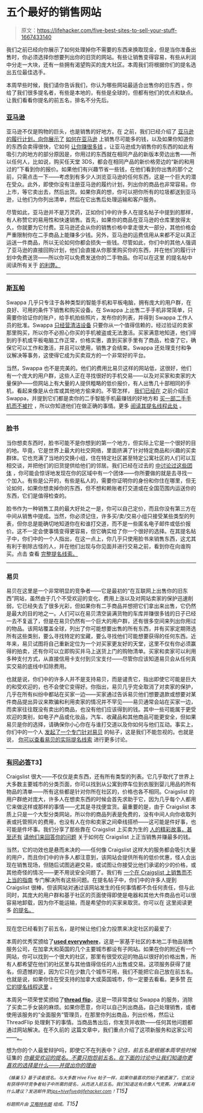 # 五个最好的销售网站

> 原文：<https://lifehacker.com/five-best-sites-to-sell-your-stuff-1667433140>

我们之前已经向你展示了如何处理掉你不需要的东西来换取现金，但是当你准备出售时，你必须选择你想要列出你的旧货的网站。有些让销售变得容易，有些从利润中分走一大块，还有一些拥有渴望购买的庞大社区。本周我们将根据你们的提名选出五位最佳选手。



本周早些时候，我们请你告诉我们，你认为哪些网站最适合出售你的旧东西 。你给了我们很多提名者，有些是本地的，有些是全球的，但都有他们的优点和缺点。让我们看看你提名的前五名，排名不分先后。

### [亚马逊](http://amazon.com/?asc_campaign=InlineText&asc_refurl=https://lifehacker.com/five-best-sites-to-sell-your-stuff-1667433140&asc_source=&tag=kinjalifehackerlink-20)

亚马逊不仅是购物的巨头，也是销售的好地方。在 之前，我们已经介绍了 [亚马逊的履行计划，向你展示了](https://lifehacker.com/how-to-sell-your-excess-crap-for-cash-in-just-a-few-hou-5887412) [如何在亚马逊](http://lifehacker.com/how-to-get-the-most-money-selling-your-used-stuff-on-am-1476703887) 上销售尽可能多的钱，以及如果你知道你的东西会卖得很快，它如何 [让你赚很多钱](http://lifehacker.com/sell-your-used-junk-for-more-money-by-letting-amazon-st-1455378097) 。让亚马逊成为销售你的东西的如此有吸引力的地方的部分原因是，你用过的东西就在相同产品的新版本旁边出售——所以任何人，比如说，购买任天堂 3DS，都会在相同产品的新价格旁边的“新的和用过的”下看到你的报价。如果他们有兴趣节省一些钱，在他们看到你出售的那个之前，只需点击一下——考虑到有多少人浏览亚马逊的任何东西，这是一个巨大的潜在受众。此外，即使你没有注册亚马逊的履约计划，列出你的商品也非常容易。你上市，等它卖出去，然后出货。如果你真的想，你可以把你所有的垃圾都送到亚马逊，让他们为你列出清单，然后在它出售后处理运输和客户服务。

尽管如此，亚马逊并不是万灵药，正如你们中的许多人在提名帖子中提到的那样，有人称赞它的易用性和快速销售。首先，如果你的商品在亚马逊的仓库里放得太久，你就要为它付费。亚马逊还会从你的销售价格中拿走很大一部分，其他价格会严重限制你在二手商品上能赚多少钱。另外，亚马逊的运费信用从来都不足以真正运送一件商品，所以无论如何你都会损失一些钱。尽管如此，你们中的其他人强调了亚马逊的直接回购计划，他们会直接从你那里购买你的东西，并在他们的履行计划中免费送货——所以你可以免费发送你的二手物品。你可以在这里 的提名帖中阅读所有关于 [的利弊。](http://lifehacker.com/vote-amazon-why-direct-buy-back-amazon-will-buy-some-1666638927)

* * *

### [斯瓦帕](http://swappa.com/)

Swappa 几乎只专注于各种类型的智能手机和平板电脑，拥有庞大的用户群，在良好、可用的条件下销售和购买设备。在 Swappa 上出售二手手机非常简单，只需要你验证你的账户，给手机拍些照片，发布你的列表，并得到 Swappa 工作人员的批准。Swappa [只经营清洁设备](https://lifehacker.com/how-can-i-avoid-buying-a-stolen-phone-1485785360) 只要你从一个值得信赖的，经过验证的卖家那里购买，所以你不必担心你买的手机被盗或无法激活。买家满意地知道，他们得到的手机或平板电脑工作正常，价格实惠，直到买家手里有了商品，检查了它，确保它可以工作和激活，并且可以使用，销售才会结束。Swappa 还处理支付和争议解决等事务，这使得它成为买卖双方的一个非常好的平台。

当然，Swappa 也不是完美的。他们的费用比易贝这样的网站低，这很好，他们有一个庞大的用户群，这些人正在寻找很好的手机交易——以及对买家和卖家的大量保护——但网站上有大量的人提供粗略的低价报价，有人出售几十部相同的手机，看起来像是从仓库或其他地方偷来的。不管怎样， [我们已经在](https://lifehacker.com/swappa-is-a-simple-hassle-free-place-to-buy-and-sell-u-5751364) 之前介绍过 Swappa，并提到它们都是卖你的二手智能手机最赚钱的好地方和 [买一部二手手机而不被拧](http://lifehacker.com/how-to-buy-a-used-smartphone-without-getting-screwed-1560779463) ，所以你知道他们在做正确的事情。更多 [阅读其提名线程此处](http://lifehacker.com/http-swappa-com-for-selling-or-buying-used-cellpho-1666651837) 。

* * *

### 脸书

当你想卖东西时，脸书可能不是你想到的第一个地方，但实际上它是一个很好的目的地。毕竟，它是世界上最大的社交网络，里面挤满了针对特定商品和兴趣的买卖群体。它也充满了当地的交换小组，住在特定社区甚至特定公寓社区的人们可以互相交谈，并把他们的旧货提供给他们的邻居。我们已经在过去的 [中讨论过这些团体](https://lifehacker.com/sell-your-used-stuff-for-cash-on-facebook-for-hassle-fr-5983529) ，你可能会惊讶地发现在你的区域中有一个团体——你所要做的就是去寻找一个加入。有些是公开的，有些是私人的，需要你证明你的身份和你住在哪里，但无论如何，如果你想卖掉你的东西，但不想和赖账者打交道或在全国范围内运送你的东西，它们是值得检查的。

脸书作为一种销售工具的最大好处之一是，你可以自己定价，而且你没有第三方在中间从销售中提成。当然，你必须记住，许多买/卖/交易小组只接受某些类型的列表，但你总是能确切地知道你在和谁打交道，而不是一些匿名电子邮件或低价报价。这不一定会使事情变得更容易，但它确实给了你一个很好的选择。在其提名帖子中，你们中的一个人指出，在这一点上，你几乎只使用脸书来销售东西，这尤其有利于剔除古怪的人，并在他们出现与你见面并进行交易之前，看到你在向谁购买。点击 查看 [完整提名线索。](http://lifehacker.com/vote-facebook-why-honestly-i-dont-use-facebook-for-m-1666672806)

* * *

### 易贝

易贝在这里是一个非常明显的竞争者——它是最初的“在互联网上出售你的旧东西”网站，虽然由于几个不受欢迎的变化、费用上涨以及对网站卖家的保护迅速削弱，它已经失去了很多光彩，但如果你有二手商品并想把它们拿出来出售，它仍然是最大的目的地之一。人们可以在易贝清空装满货物的车库并赚很多钱的日子已经一去不复返了，但是在易贝仍然有一个巨大的用户群，还有很多空间来列出你用过的物品。该网站覆盖全球，列出了你可能想要出售的所有东西，并有买家定期筛选所有这些类别，要么寻找特定的宝藏，要么寻找他们可能想要获得的任何东西。近年来，易贝试图将自己重新定位为一个对买家更友好的天堂，这里不仅有你必须赢得的拍卖，还有你可以立即购买并马上送货上门的购物清单。买家和卖家可以利用多种支付方式，从直接信用卡支付到贝宝支付——尽管你应该知道易贝会从任何真实交易的底线中扣除费用。

也就是说，你们中的许多人并不是支持易贝，而是谴责它，指出即使它可能是巨大的和受欢迎的，也不会使它变得好。你指出，易贝几乎完全取消了对卖家的保护，几乎在所有纠纷中都站在买家一边——买家通过告诉易贝他们想要退款或想要对某件商品提出异议来欺骗和利用卖家的情况并不罕见——易贝通常会站在买家一边，而卖家往往既没有卖出的商品，也没有他们应该得到的钱。其中一些可能属于更受欢迎的类别，如电子产品或化妆品，汽车、收藏品和其他商品可能更安全，但如果易贝是你的选择，请确保你小心你在与谁打交道以及你如何与他们互动。事实上，你们中的一个人 [发起了一个专门针对易贝](http://lifehacker.com/not-ebay-they-are-so-pro-buyer-that-scammers-can-take-1666653142) 的帖子，这是我们不能忽视的。也就是说， [你可以查看易贝的实际提名线索](http://lifehacker.com/why-huge-global-reach-and-great-controls-for-selling-m-1666649796) 进行更多讨论。

* * *

### [有问必答](http://craigslist.org/)T3】

Craigslist 很大——不仅仅是卖东西，还有所有类型的列表。它几乎取代了世界上大多数主要城市的分类页面，你可以找到从公寓到停车位到衣服到婴儿用品的所有物品的清单——所有这些都是针对你所在社区的，价格也各不相同。Craigslist 的用户群绝对庞大，许多人在想卖东西的时候会首先求助于它，因为几乎每个人都用它来做这样或那样的事情——尤其是寻找便宜货。最重要的是，由于 Craigslist 本质上只是一个大型分类网站，所以你的商品列表是免费的，没有中间人向你收取列表或托管照片的费用，也没有人在你和卖家之间牵线搭桥——这可能是件好事，也可能是件坏事。我们分享了那些靠在 Craigslist 上买卖为生的 [人的精彩故事，甚至还有](https://lifehacker.com/how-i-earn-my-living-buying-and-selling-appliances-on-c-555205905) [请他们来回答你的问题](http://lifehacker.com/ask-an-expert-all-about-buying-and-selling-on-craigsli-633197024) 关于如何在 Craigslist 上正当销售并赚最多的钱。

当然，它的功效也是悬而未决的——任何像 Craigslist 这样大的服务都会吸引大量的用户，而且你们中的许多人都注意到，该网站会提供所有的低价优惠，怪人会出现在销售现场，但随后试图逃避交易，或试图让你接受比他们承诺的少的价格，或其他奇怪的情况——更不用说安全问题了。我们有 [一个在 Craigslist 上销售而不上当的指南](https://lifehacker.com/how-can-i-avoid-getting-screwed-when-selling-on-craigsl-5915608) 专门解决所有这些问题。在提名帖子中，你们中的许多人提到 Craigslist 很棒，但该网站对通过该网站发生的任何事情都不负任何责任，但与此同时，其庞大的用户群和基于社区的页面使得即使是电器和其他大件商品也可以很容易地卸载，因为你不能运输，而是希望你的买家来取货。你可以在 这里阅读更多 [的提名。](http://lifehacker.com/vote-craigslist-why-considering-everyone-uses-it-its-1666637375)

* * *

现在您已经看到了前五名，是时候让他们全力投票来决定社区的最爱了:

本周的优秀奖颁给了[**used everywhere**](http://www.usedeverywhere.com/)，这是一家基于社区的本地二手物品销售服务公司，在加拿大和英国的几个主要城市都设有子网站。如果在你的附近有一个网站，你可以找到一个很大的社区，那里有很受欢迎的物品以很好的价格出售，所有人都希望在他们的社区里与其他值得信任的人出售或交易。这项服务获得了提名，但遗憾的是，因为它只在少数几个城市可用，我们不能把它自己放在前五名。也就是说，如果你住在受支持的加拿大或英国城市，你一定要去看看。更多赞 [在它的提名线程这里](http://lifehacker.com/vote-usedeverywhere-com-why-this-site-has-taken-off-w-1666804267) 。

本周另一项荣誉奖颁给了[**thread flip**](http://threadflip.com/)，这是一项非常类似 Swappa 的服务，消除了买卖二手女装的麻烦。如果你愿意，你可以自己列出商品，自己处理销售，或者使用该服务的“全面服务”管理员，在那里你列出商品，列出价格，然后让 ThreadFlip 处理剩下的事情。当商品售出后，你发货并收款——任何其他问题都通过网站解决。在不久前的 这篇文章中，我们重点介绍了这项新服务和这家公司——[。](https://lifehacker.com/threadflip-makes-it-easy-to-buy-and-sell-gently-used-wo-1660110769)

想为你的个人最爱辩护吗，即使它不在列表中？*记住，前五名是根据本周早些时候* 征集的 [*你最受欢迎的提名。不要只抱怨前五名，在下面的讨论中让我们知道你更喜欢的选择是什么——并提出你的理由*](https://lifehacker.com/whats-the-best-site-to-sell-your-stuff-1666431106)

*<small>《蜂巢 5》基于读者提名。与大多数 Hive Five 帖子一样，如果你最喜欢的帖子被遗漏了，它就没有获得呼吁竞争者帖子中所需的提名，从而进入前五名。我们知道这有点像人气竞赛。对蜂巢五有什么建议？发送邮件至</small>*[*<small>tips+hivefive@lifehacker.com</small>*](mailto:tips+hivefive@lifehacker.com)*<small>！</small>T15】*

*<small>标题照片由</small>* [*<small>艾略特布朗</small>*](https://www.flickr.com/photos/ell-r-brown/5309486652/) *<small>组成。</small>T15】*